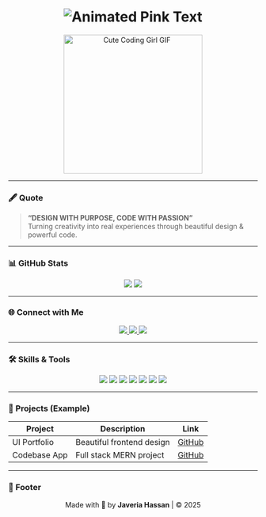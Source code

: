 <h1 align="center">
  <img src="https://readme-typing-svg.herokuapp.com?font=Fira+Code&size=35&pause=1000&color=FF69B4&width=800&lines=HI+THERE+%F0%9F%91%8B+%E2%9C%A8;I'M+JAVERIA+HASSAN+%F0%9F%91%A9%E2%80%8D%F0%9F%92%BB;FRONTEND+LOVER+%F0%9F%92%96;UI%2FUX+DESIGNER+%F0%9F%8E%A8;FULL+STACK+DEVELOPER+%F0%9F%92%BC+%F0%9F%92%A1" alt="Animated Pink Text" />
</h1>

<p align="center">
  <img src="https://user-images.githubusercontent.com/106323205/253020771-b9a88d63-f0a3-4b81-bcaf-5b1449a1d684.gif" alt="Cute Coding Girl GIF" width="280" />
</p>

---

### 🖋️ Quote

> **“DESIGN WITH PURPOSE, CODE WITH PASSION”**  
> Turning creativity into real experiences through beautiful design & powerful code.

---

### 📊 GitHub Stats

<p align="center">
  <img src="https://github-readme-stats.vercel.app/api?username=j_hassan1566&show_icons=true&theme=radical&hide_border=true" />
  <img src="https://github-readme-streak-stats.herokuapp.com/?user=j_hassan1566&theme=radical&hide_border=true" />
</p>

---

### 🌐 Connect with Me

<p align="center">
  <a href="https://www.linkedin.com/in/your-profile" target="_blank">
    <img src="https://img.shields.io/badge/LinkedIn-0077B5?style=for-the-badge&logo=linkedin&logoColor=white" />
  </a>
  <a href="mailto:your.email@example.com">
    <img src="https://img.shields.io/badge/Gmail-D14836?style=for-the-badge&logo=gmail&logoColor=white" />
  </a>
  <a href="https://twitter.com/your-handle">
    <img src="https://img.shields.io/badge/Twitter-1DA1F2?style=for-the-badge&logo=twitter&logoColor=white" />
  </a>
</p>

---

### 🛠️ Skills & Tools

<p align="center">
  <img src="https://img.shields.io/badge/React-20232A?style=for-the-badge&logo=react&logoColor=61DAFB"/>
  <img src="https://img.shields.io/badge/Node.js-339933?style=for-the-badge&logo=node.js&logoColor=white"/>
  <img src="https://img.shields.io/badge/Express-000000?style=for-the-badge&logo=express&logoColor=white"/>
  <img src="https://img.shields.io/badge/PostgreSQL-316192?style=for-the-badge&logo=postgresql&logoColor=white"/>
  <img src="https://img.shields.io/badge/JavaScript-F7DF1E?style=for-the-badge&logo=javascript&logoColor=black"/>
  <img src="https://img.shields.io/badge/HTML-E34F26?style=for-the-badge&logo=html5&logoColor=white"/>
  <img src="https://img.shields.io/badge/CSS-1572B6?style=for-the-badge&logo=css3&logoColor=white"/>
</p>

---

### 📂 Projects (Example)

| Project | Description | Link |
|--------|-------------|------|
| UI Portfolio | Beautiful frontend design | [GitHub](https://github.com/...) |
| Codebase App | Full stack MERN project | [GitHub](https://github.com/...) |

---

### 🖤 Footer

<p align="center">
  Made with 💖 by <b>Javeria Hassan</b> | © 2025
</p>
